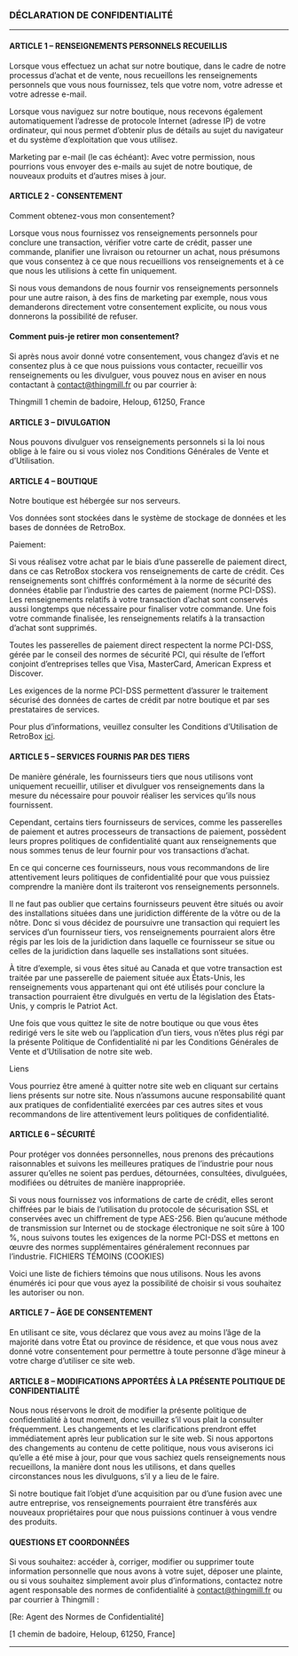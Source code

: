 ### DÉCLARATION DE CONFIDENTIALITÉ

----

#### ARTICLE 1 – RENSEIGNEMENTS PERSONNELS RECUEILLIS

Lorsque vous effectuez un achat sur notre boutique, dans le cadre de notre processus d’achat et de vente, nous recueillons les renseignements personnels que vous nous fournissez, tels que votre nom, votre adresse et votre adresse e-mail.

Lorsque vous naviguez sur notre boutique, nous recevons également automatiquement l’adresse de protocole Internet (adresse IP) de votre ordinateur, qui nous permet d’obtenir plus de détails au sujet du navigateur et du système d’exploitation que vous utilisez.

Marketing par e-mail (le cas échéant): Avec votre permission, nous pourrions vous envoyer des e-mails au sujet de notre boutique, de nouveaux produits et d’autres mises à jour.


#### ARTICLE 2 - CONSENTEMENT

Comment obtenez-vous mon consentement?

Lorsque vous nous fournissez vos renseignements personnels pour conclure une transaction, vérifier votre carte de crédit, passer une commande, planifier une livraison ou retourner un achat, nous présumons que vous consentez à ce que nous recueillions vos renseignements et à ce que nous les utilisions à cette fin uniquement.

Si nous vous demandons de nous fournir vos renseignements personnels pour une autre raison, à des fins de marketing par exemple, nous vous demanderons directement votre consentement explicite, ou nous vous donnerons la possibilité de refuser.


#### Comment puis-je retirer mon consentement?

Si après nous avoir donné votre consentement, vous changez d’avis et ne consentez plus à ce que nous puissions vous contacter, recueillir vos renseignements ou les divulguer, vous pouvez nous en aviser en nous contactant à contact@thingmill.fr ou par courrier à:

Thingmill 1 chemin de badoire, Heloup, 61250, France


#### ARTICLE 3 – DIVULGATION

Nous pouvons divulguer vos renseignements personnels si la loi nous oblige à le faire ou si vous violez nos Conditions Générales de Vente et d’Utilisation.


#### ARTICLE 4 – BOUTIQUE

Notre boutique est hébergée sur nos serveurs.

Vos données sont stockées dans le système de stockage de données et les bases de données de RetroBox.

Paiement:

Si vous réalisez votre achat par le biais d’une passerelle de paiement direct, dans ce cas RetroBox stockera vos renseignements de carte de crédit. Ces renseignements sont chiffrés conformément à la norme de sécurité des données établie par l’industrie des cartes de paiement (norme PCI-DSS). Les renseignements relatifs à votre transaction d’achat sont conservés aussi longtemps que nécessaire pour finaliser votre commande. Une fois votre commande finalisée, les renseignements relatifs à la transaction d’achat sont supprimés.

Toutes les passerelles de paiement direct respectent la norme PCI-DSS, gérée par le conseil des normes de sécurité PCI, qui résulte de l’effort conjoint d’entreprises telles que Visa, MasterCard, American Express et Discover.

Les exigences de la norme PCI-DSS permettent d’assurer le traitement sécurisé des données de cartes de crédit par notre boutique et par ses prestataires de services.

Pour plus d’informations, veuillez consulter les Conditions d’Utilisation de RetroBox [ici](/terms).


#### ARTICLE 5 – SERVICES FOURNIS PAR DES TIERS


De manière générale, les fournisseurs tiers que nous utilisons vont uniquement recueillir, utiliser et divulguer vos renseignements dans la mesure du nécessaire pour pouvoir réaliser les services qu’ils nous fournissent.

Cependant, certains tiers fournisseurs de services, comme les passerelles de paiement et autres processeurs de transactions de paiement, possèdent leurs propres politiques de confidentialité quant aux renseignements que nous sommes tenus de leur fournir pour vos transactions d’achat.

En ce qui concerne ces fournisseurs, nous vous recommandons de lire attentivement leurs politiques de confidentialité pour que vous puissiez comprendre la manière dont ils traiteront vos renseignements personnels.

Il ne faut pas oublier que certains fournisseurs peuvent être situés ou avoir des installations situées dans une juridiction différente de la vôtre ou de la nôtre. Donc si vous décidez de poursuivre une transaction qui requiert les services d’un fournisseur tiers, vos renseignements pourraient alors être régis par les lois de la juridiction dans laquelle ce fournisseur se situe ou celles de la juridiction dans laquelle ses installations sont situées.

À titre d’exemple, si vous êtes situé au Canada et que votre transaction est traitée par une passerelle de paiement située aux États-Unis, les renseignements vous appartenant qui ont été utilisés pour conclure la transaction pourraient être divulgués en vertu de la législation des États-Unis, y compris le Patriot Act.

Une fois que vous quittez le site de notre boutique ou que vous êtes redirigé vers le site web ou l’application d’un tiers, vous n’êtes plus régi par la présente Politique de Confidentialité ni par les Conditions Générales de Vente et d’Utilisation de notre site web.


Liens

Vous pourriez être amené à quitter notre site web en cliquant sur certains liens présents sur notre site. Nous n’assumons aucune responsabilité quant aux pratiques de confidentialité exercées par ces autres sites et vous recommandons de lire attentivement leurs politiques de confidentialité.


#### ARTICLE 6 – SÉCURITÉ

Pour protéger vos données personnelles, nous prenons des précautions raisonnables et suivons les meilleures pratiques de l’industrie pour nous assurer qu’elles ne soient pas perdues, détournées, consultées, divulguées, modifiées ou détruites de manière inappropriée.

Si vous nous fournissez vos informations de carte de crédit, elles seront chiffrées par le biais de l’utilisation du protocole de sécurisation SSL et conservées avec un chiffrement de type AES-256. Bien qu’aucune méthode de transmission sur Internet ou de stockage électronique ne soit sûre à 100 %, nous suivons toutes les exigences de la norme PCI-DSS et mettons en œuvre des normes supplémentaires généralement reconnues par l’industrie.
FICHIERS TÉMOINS (COOKIES)

Voici une liste de fichiers témoins que nous utilisons. Nous les avons énumérés ici pour que vous ayez la possibilité de choisir si vous souhaitez les autoriser ou non.

#### ARTICLE 7 – ÂGE DE CONSENTEMENT

En utilisant ce site, vous déclarez que vous avez au moins l’âge de la majorité dans votre État ou province de résidence, et que vous nous avez donné votre consentement pour permettre à toute personne d’âge mineur à votre charge d’utiliser ce site web.


#### ARTICLE 8 – MODIFICATIONS APPORTÉES À LA PRÉSENTE POLITIQUE DE CONFIDENTIALITÉ

Nous nous réservons le droit de modifier la présente politique de confidentialité à tout moment, donc veuillez s’il vous plait la consulter fréquemment. Les changements et les clarifications prendront effet immédiatement après leur publication sur le site web. Si nous apportons des changements au contenu de cette politique, nous vous aviserons ici qu’elle a été mise à jour, pour que vous sachiez quels renseignements nous recueillons, la manière dont nous les utilisons, et dans quelles circonstances nous les divulguons, s’il y a lieu de le faire.

Si notre boutique fait l’objet d’une acquisition par ou d’une fusion avec une autre entreprise, vos renseignements pourraient être transférés aux nouveaux propriétaires pour que nous puissions continuer à vous vendre des produits.


#### QUESTIONS ET COORDONNÉES

Si vous souhaitez: accéder à, corriger, modifier ou supprimer toute information personnelle que nous avons à votre sujet, déposer une plainte, ou si vous souhaitez simplement avoir plus d’informations, contactez notre agent responsable des normes de confidentialité à contact@thingmill.fr ou par courrier à Thingmill :

[Re: Agent des Normes de Confidentialité]

[1 chemin de badoire, Heloup, 61250, France]

----
